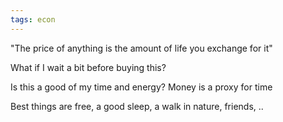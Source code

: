 ```yaml
---
tags: econ
---
```


"The price of anything is the amount of life you exchange for it" 

What if I wait a bit before buying this?

Is this a good of my time and energy? Money is a proxy for time  

Best things are free, a good sleep, a walk in nature, friends, ..
